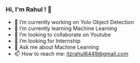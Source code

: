 ### Hi, I'm Rahul ! 👋

- 🔭 I’m currently working on Yolo Object Detection
- 🌱 I’m currently learning Machine Learning
- 👯 I’m looking to collaborate on Youtube
- 🤔 I’m looking for Internship
- 💬 Ask me about Machine Learning
- 📫 How to reach me: itzrahul6449@gmail.com
